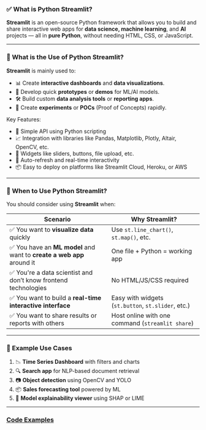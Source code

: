 ### ✅ What is **Python Streamlit**?

**Streamlit** is an open-source Python framework that allows you to build and share interactive web apps for **data science, machine learning**, and **AI** projects — all in **pure Python**, without needing HTML, CSS, or JavaScript.

---

### 🧠 What is the **Use of Python Streamlit**?

**Streamlit** is mainly used to:

* 📊 Create **interactive dashboards** and **data visualizations**.
* 🤖 Develop quick **prototypes** or **demos** for ML/AI models.
* 🛠️ Build custom **data analysis tools** or **reporting apps**.
* 🧪 Create **experiments** or **POCs** (Proof of Concepts) rapidly.

Key Features:

* 🧱 Simple API using Python scripting
* 📈 Integration with libraries like Pandas, Matplotlib, Plotly, Altair, OpenCV, etc.
* 🧩 Widgets like sliders, buttons, file upload, etc.
* 🔁 Auto-refresh and real-time interactivity
* 📦 Easy to deploy on platforms like Streamlit Cloud, Heroku, or AWS

---

### 📌 When to Use Python Streamlit?

You should consider using **Streamlit** when:

| Scenario                                                              | Why Streamlit?                                     |
| --------------------------------------------------------------------- | -------------------------------------------------- |
| ✅ You want to **visualize data** quickly                              | Use `st.line_chart()`, `st.map()`, etc.            |
| ✅ You have an **ML model** and want to **create a web app** around it | One file + Python = working app                    |
| ✅ You're a data scientist and don’t know frontend technologies        | No HTML/JS/CSS required                            |
| ✅ You want to build a **real-time interactive interface**             | Easy with widgets (`st.button`, `st.slider`, etc.) |
| ✅ You want to share results or reports with others                    | Host online with one command (`streamlit share`)   |

---

### 🚀 Example Use Cases

1. 📉 **Time Series Dashboard** with filters and charts
2. 🔍 **Search app** for NLP-based document retrieval
3. 📷 **Object detection** using OpenCV and YOLO
4. 📦 **Sales forecasting tool** powered by ML
5. 🧠 **Model explainability viewer** using SHAP or LIME

---

### [Code Examples](https://github.com/parimargu/streamlit-examples)
